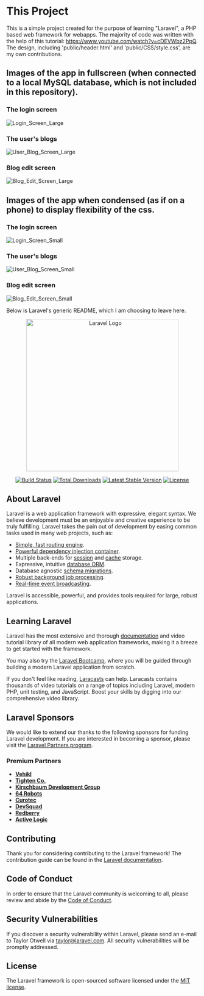 # This Project

This is a simple project created for the purpose of learning "Laravel", a PHP based web framework for webapps. The majority of code was written with the help of this tutorial: https://www.youtube.com/watch?v=cDEVWbz2PpQ.
The design, including 'public/header.html' and 'public/CSS/style.css', are my own contributions.

## Images of the app in fullscreen (when connected to a local MySQL database, which is not included in this repository).

### The login screen
![Login_Screen_Large](https://github.com/user-attachments/assets/5b30c34a-d232-49ae-ad01-7c4584a0ff1f)


### The user's blogs
![User_Blog_Screen_Large](https://github.com/user-attachments/assets/c0801aad-330e-410b-b4bc-bff276c95e23)


### Blog edit screen
![Blog_Edit_Screen_Large](https://github.com/user-attachments/assets/aefb1d09-291e-4d9b-8eb0-910a0ef9cabd)


## Images of the app when condensed (as if on a phone) to display flexibility of the css.

### The login screen
![Login_Screen_Small](https://github.com/user-attachments/assets/62549cb7-0f81-4966-b99a-4243fcf43437)


### The user's blogs
![User_Blog_Screen_Small](https://github.com/user-attachments/assets/fd52b13e-d401-4cba-99e2-140d65e254f3)


### Blog edit screen
![Blog_Edit_Screen_Small](https://github.com/user-attachments/assets/87716897-6655-40f6-98c1-e2e38e440a53)



Below is Laravel's generic README, which I am choosing to leave here.


<p align="center"><a href="https://laravel.com" target="_blank"><img src="https://raw.githubusercontent.com/laravel/art/master/logo-lockup/5%20SVG/2%20CMYK/1%20Full%20Color/laravel-logolockup-cmyk-red.svg" width="400" alt="Laravel Logo"></a></p>

<p align="center">
<a href="https://github.com/laravel/framework/actions"><img src="https://github.com/laravel/framework/workflows/tests/badge.svg" alt="Build Status"></a>
<a href="https://packagist.org/packages/laravel/framework"><img src="https://img.shields.io/packagist/dt/laravel/framework" alt="Total Downloads"></a>
<a href="https://packagist.org/packages/laravel/framework"><img src="https://img.shields.io/packagist/v/laravel/framework" alt="Latest Stable Version"></a>
<a href="https://packagist.org/packages/laravel/framework"><img src="https://img.shields.io/packagist/l/laravel/framework" alt="License"></a>
</p>

## About Laravel

Laravel is a web application framework with expressive, elegant syntax. We believe development must be an enjoyable and creative experience to be truly fulfilling. Laravel takes the pain out of development by easing common tasks used in many web projects, such as:

- [Simple, fast routing engine](https://laravel.com/docs/routing).
- [Powerful dependency injection container](https://laravel.com/docs/container).
- Multiple back-ends for [session](https://laravel.com/docs/session) and [cache](https://laravel.com/docs/cache) storage.
- Expressive, intuitive [database ORM](https://laravel.com/docs/eloquent).
- Database agnostic [schema migrations](https://laravel.com/docs/migrations).
- [Robust background job processing](https://laravel.com/docs/queues).
- [Real-time event broadcasting](https://laravel.com/docs/broadcasting).

Laravel is accessible, powerful, and provides tools required for large, robust applications.

## Learning Laravel

Laravel has the most extensive and thorough [documentation](https://laravel.com/docs) and video tutorial library of all modern web application frameworks, making it a breeze to get started with the framework.

You may also try the [Laravel Bootcamp](https://bootcamp.laravel.com), where you will be guided through building a modern Laravel application from scratch.

If you don't feel like reading, [Laracasts](https://laracasts.com) can help. Laracasts contains thousands of video tutorials on a range of topics including Laravel, modern PHP, unit testing, and JavaScript. Boost your skills by digging into our comprehensive video library.

## Laravel Sponsors

We would like to extend our thanks to the following sponsors for funding Laravel development. If you are interested in becoming a sponsor, please visit the [Laravel Partners program](https://partners.laravel.com).

### Premium Partners

- **[Vehikl](https://vehikl.com/)**
- **[Tighten Co.](https://tighten.co)**
- **[Kirschbaum Development Group](https://kirschbaumdevelopment.com)**
- **[64 Robots](https://64robots.com)**
- **[Curotec](https://www.curotec.com/services/technologies/laravel/)**
- **[DevSquad](https://devsquad.com/hire-laravel-developers)**
- **[Redberry](https://redberry.international/laravel-development/)**
- **[Active Logic](https://activelogic.com)**

## Contributing

Thank you for considering contributing to the Laravel framework! The contribution guide can be found in the [Laravel documentation](https://laravel.com/docs/contributions).

## Code of Conduct

In order to ensure that the Laravel community is welcoming to all, please review and abide by the [Code of Conduct](https://laravel.com/docs/contributions#code-of-conduct).

## Security Vulnerabilities

If you discover a security vulnerability within Laravel, please send an e-mail to Taylor Otwell via [taylor@laravel.com](mailto:taylor@laravel.com). All security vulnerabilities will be promptly addressed.

## License

The Laravel framework is open-sourced software licensed under the [MIT license](https://opensource.org/licenses/MIT).
